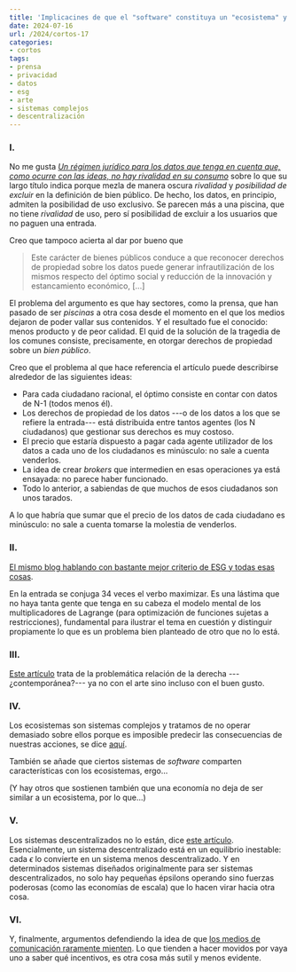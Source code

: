 ```yaml
---
title: 'Implicacines de que el "software" constituya un "ecosistema" y cinco asuntos más'
date: 2024-07-16
url: /2024/cortos-17
categories:
- cortos
tags:
- prensa
- privacidad
- datos
- esg
- arte
- sistemas complejos
- descentralización
---
```


### I.

No me gusta
[_Un régimen jurídico para los datos que tenga en cuenta que, como ocurre con las ideas, no hay rivalidad en su consumo_](https://derechomercantilespana.blogspot.com/2024/04/un-regimen-juridico-para-los-datos-que.html)
sobre lo que su largo título indica porque mezla de manera oscura _rivalidad_ y _posibilidad de excluir_ en la definición de bien público. De hecho, los datos, en principio, admiten la posibilidad de uso exclusivo. Se parecen más a una piscina, que no tiene _rivalidad_ de uso, pero sí posibilidad de excluir a los usuarios que no paguen una entrada.

Creo que tampoco acierta al dar por bueno que

> Este carácter de bienes públicos conduce a que reconocer derechos de propiedad sobre los datos puede generar infrautilización de los mismos respecto del óptimo social y reducción de la innovación y estancamiento económico, [...]

El problema del argumento es que hay sectores, como la prensa, que han pasado de ser _piscinas_ a otra cosa desde el momento en el que los medios dejaron de poder vallar sus contenidos. Y el resultado fue el conocido: menos producto y de peor calidad. El quid de la solución de la tragedia de los comunes consiste, precisamente, en otorgar derechos de propiedad sobre un _bien público_.

Creo que el problema al que hace referencia el artículo puede describirse alrededor de las siguientes ideas:
- Para cada ciudadano racional, el óptimo consiste en contar con datos de N-1 (todos menos él).
- Los derechos de propiedad de los datos ---o de los datos a los que se refiere la entrada--- está distribuida entre tantos agentes (los N ciudadanos) que gestionar sus derechos es muy costoso.
- El precio que estaría dispuesto a pagar cada agente utilizador de los datos a cada uno de los ciudadanos es minúsculo: no sale a cuenta venderlos.
- La idea de crear _brokers_ que intermedien en esas operaciones ya está ensayada: no parece haber funcionado.
- Todo lo anterior, a sabiendas de que muchos de esos ciudadanos son unos tarados.

A lo que habría que sumar que el precio de los datos de cada ciudadano es minúsculo: no sale a cuenta tomarse la molestia de venderlos.


### II.

[El mismo blog hablando con bastante mejor criterio de ESG y todas esas cosas](https://almacendederecho.org/una-critica-conjunta-al-stakeholderism-el-purpose-y-el-esg).

En la entrada se conjuga 34 veces el verbo maximizar. Es una lástima que no haya tanta gente que tenga en su cabeza el modelo mental de los multiplicadores de Lagrange (para optimización de funciones sujetas a restricciones), fundamental para ilustrar el tema en cuestión y distinguir propiamente lo que es un problema bien planteado de otro que no lo está.


### III.

[Este artículo](https://americanmind.org/features/a-matter-of-taste/) trata de la problemática relación de la derecha ---¿contemporánea?--- ya no con el arte sino incluso con el buen gusto.


### IV.

Los ecosistemas son sistemas complejos y tratamos de no operar demasiado sobre ellos porque es imposible predecir las consecuencias de nuestras acciones, se dice [aquí](https://simonwillison.net/2024/Jul/13/jacob-kaplan-moss/).

También se añade que ciertos sistemas de _software_ comparten características con los ecosistemas, ergo...

(Y hay otros que sostienen también que una economía no deja de ser similar a un ecosistema, por lo que...)

### V.

Los sistemas descentralizados no lo están, dice [este artículo](https://blog.dshr.org/2024/04/decentralized-systems-arent.html). Esencialmente, un sistema descentralizado está en un equilibrio inestable: cada $\epsilon$ lo convierte en un sistema menos descentralizado. Y en determinados sistemas diseñados originalmente para ser sistemas descentralizados, no solo hay pequeñas épsilons operando sino fuerzas poderosas (como las economías de escala) que lo hacen virar hacia otra cosa.


### VI.

Y, finalmente, argumentos defendiendo la idea de que [los medios de comunicación raramente mienten](https://www.astralcodexten.com/p/the-media-very-rarely-lies). Lo que tienden a hacer movidos por vaya uno a saber qué incentivos, es otra cosa más sutil y menos evidente.